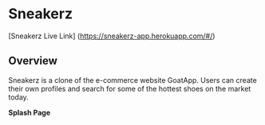 
# Sneakerz

[Sneakerz Live Link] (https://sneakerz-app.herokuapp.com/#/)

## Overview

Sneakerz is a clone of the e-commerce website GoatApp. Users can create their own profiles and search for some of the hottest shoes on the market today. 

**Splash Page**

